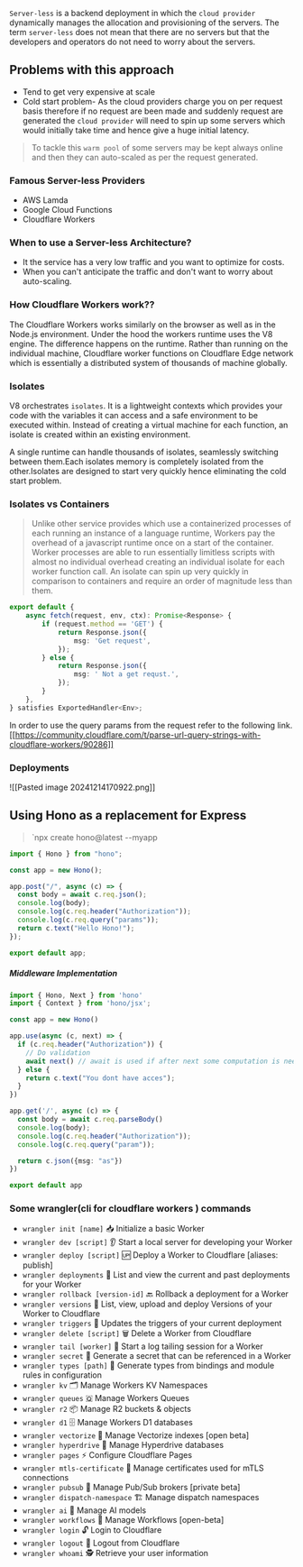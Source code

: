`Server-less`  is a backend deployment in which the `cloud provider` dynamically manages the allocation and provisioning of the servers. The term `server-less` does not mean that there are no servers but that the developers and operators do not need to worry about the servers.

## Problems with this approach 

- Tend to get very expensive at scale
-  Cold start problem- As the cloud providers charge you on per request basis therefore if no request are been made and suddenly request are generated the `cloud provider` will need to spin up some servers which would initially take time and hence give a huge initial latency.

> To tackle this `warm pool` of some servers may be kept always online and then they can auto-scaled as per the request generated.

### Famous Server-less Providers

- AWS Lamda
- Google Cloud Functions
- Cloudflare Workers

### When to use a Server-less Architecture?

- It the service has a very low traffic and you want to optimize for costs.
- When you can't anticipate the traffic and don't want to worry about auto-scaling.

### How Cloudflare Workers work??

The Cloudflare Workers works similarly on the browser as well as in the Node.js environment. 
Under the hood the workers runtime uses the V8 engine.  The difference happens on the runtime. Rather than running on the individual machine, Cloudflare worker functions on  Cloudflare Edge network which is essentially a distributed system of thousands of machine globally.

### Isolates 

V8 orchestrates `isolates`. It is a lightweight contexts which provides your code with the variables it can access and a safe environment to be executed within. Instead of creating a virtual machine for each function, an isolate is created within an existing environment.

A single runtime can handle thousands of isolates, seamlessly switching between them.Each isolates memory is completely isolated from the other.Isolates are designed to start very quickly hence eliminating the cold start problem.


### Isolates vs Containers 

> Unlike other service provides which use a containerized processes of each running an instance of a language runtime, Workers pay the overhead of a javascript runtime once on a start of the container.
> Worker processes are able to run essentially limitless scripts with almost no individual overhead creating an individual isolate for each worker function call. An isolate can spin up very quickly in comparison to containers and require an order of magnitude less than them.


```typescript
export default {
	async fetch(request, env, ctx): Promise<Response> {
		if (request.method == 'GET') {
			return Response.json({
				msg: 'Get request',
			});
		} else {
			return Response.json({
				msg: ' Not a get requst.',
			});
		}
	},
} satisfies ExportedHandler<Env>;
```

In order to use the query params from the request refer to the following link. 
[[https://community.cloudflare.com/t/parse-url-query-strings-with-cloudflare-workers/90286]]

### Deployments

![[Pasted image 20241214170922.png]]

## Using Hono as a replacement for Express 

> 
> `npx create hono@latest --myapp
> 

```typescript
import { Hono } from "hono";

const app = new Hono();

app.post("/", async (c) => {
  const body = await c.req.json();
  console.log(body);
  console.log(c.req.header("Authorization"));
  console.log(c.req.query("params"));
  return c.text("Hello Hono!");
});

export default app;
```

##### Middleware Implementation
```typescript
import { Hono, Next } from 'hono'
import { Context } from 'hono/jsx';

const app = new Hono()

app.use(async (c, next) => {
  if (c.req.header("Authorization")) {
    // Do validation
    await next() // await is used if after next some computation is needed.
  } else {
    return c.text("You dont have acces");
  }
})

app.get('/', async (c) => {
  const body = await c.req.parseBody()
  console.log(body);
  console.log(c.req.header("Authorization"));
  console.log(c.req.query("param"));

  return c.json({msg: "as"})
})

export default app
```



### Some wrangler(cli for cloudflare workers ) commands 

  - `wrangler init [name]`                           📥 Initialize a basic Worker
  - `wrangler dev [script]`                        👂 Start a local server for developing your Worker
  - `wrangler deploy [script]`                   🆙 Deploy a Worker to Cloudflare  [aliases: publish]
  - `wrangler deployments`                           🚢 List and view the current and past deployments                                                                        for your Worker
  - `wrangler rollback [version-id]`       🔙 Rollback a deployment for a Worker
  - `wrangler versions`                                 🫧  List, view, upload and deploy Versions of your                                                                           Worker to Cloudflare
  - `wrangler triggers`                                  🎯 Updates the triggers of your current deployment
  - `wrangler delete [script]`                   🗑  Delete a Worker from Cloudflare
  - `wrangler tail [worker]`                       🦚 Start a log tailing session for a Worker
  - `wrangler secret`                                      🤫 Generate a secret that can be referenced in a                                                                            Worker
  - `wrangler types [path]`                          📝 Generate types from bindings and module rules                                                                        in configuration
  - `wrangler kv`                                              🗂️  Manage Workers KV Namespaces
  - `wrangler queues`                                      🇶  Manage Workers Queues
  - `wrangler r2`                                              📦 Manage R2 buckets & objects
  - `wrangler d1`                                              🗄  Manage Workers D1 databases
  - `wrangler vectorize`                                🧮 Manage Vectorize indexes [open beta]
  - `wrangler hyperdrive`                              🚀 Manage Hyperdrive databases
  - `wrangler pages`                                       ⚡️ Configure Cloudflare Pages
  - `wrangler mtls-certificate`                 🪪  Manage certificates used for mTLS connections
  - `wrangler pubsub`                                     📮 Manage Pub/Sub brokers [private beta]
  - `wrangler dispatch-namespace`             🏗️  Manage dispatch namespaces
   - `wrangler ai`                                            🤖 Manage AI models
  - `wrangler workflows`                               🔁 Manage Workflows [open-beta]
  - `wrangler login`                                       🔓 Login to Cloudflare
  - `wrangler logout`                                     🚪 Logout from Cloudflare
  - `wrangler whoami`                                     🕵️  Retrieve your user information